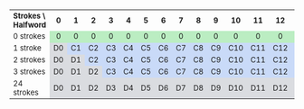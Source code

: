 ###
<!-- this is a workaround to get around Hugo Issue #7296 (https://github.com/gohugoio/hugo/issues/7296) -->

<table style="text-align:center;font-size:small">
  <tr>
    <td style="text-align:left"><strong>Strokes \ Halfword</strong></td>
    <td><strong>0</strong></td>
    <td><strong>1</strong></td>
    <td><strong>2</strong></td>
    <td><strong>3</strong></td>
    <td><strong>4</strong></td>
    <td><strong>5</strong></td>
    <td><strong>6</strong></td>
    <td><strong>7</strong></td>
    <td><strong>8</strong></td>
    <td><strong>9</strong></td>
    <td><strong>10</strong></td>
    <td><strong>11</strong></td>
    <td><strong>12</strong></td>
    <td><strong>13</strong></td>
    <td><strong>14</strong></td>
    <td><strong>15</strong></td>
    <td><strong>16</strong></td>
    <td><strong>17</strong></td>
    <td><strong>18</strong></td>
    <td><strong>19</strong></td>
    <td><strong>20</strong></td>
    <td><strong>21</strong></td>
    <td><strong>22</strong></td>
    <td><strong>23</strong></td>
  </tr>
  <tr>
    <td style="text-align:left">0 strokes</td>
    <td style="background:#bbedc2">0</td>
    <td style="background:#bbedc2">0</td>
    <td style="background:#bbedc2">0</td>
    <td style="background:#bbedc2">0</td>
    <td style="background:#bbedc2">0</td>
    <td style="background:#bbedc2">0</td>
    <td style="background:#bbedc2">0</td>
    <td style="background:#bbedc2">0</td>
    <td style="background:#bbedc2">0</td>
    <td style="background:#bbedc2">0</td>
    <td style="background:#bbedc2">0</td>
    <td style="background:#bbedc2">0</td>
    <td style="background:#bbedc2">0</td>
    <td style="background:#bbedc2">0</td>
    <td style="background:#bbedc2">0</td>
    <td style="background:#bbedc2">0</td>
    <td style="background:#bbedc2">0</td>
    <td style="background:#bbedc2">0</td>
    <td style="background:#bbedc2">0</td>
    <td style="background:#bbedc2">0</td>
    <td style="background:#bbedc2">0</td>
    <td style="background:#bbedc2">0</td>
    <td style="background:#bbedc2">0</td>
    <td style="background:#bbedc2">0</td>
  </tr>
  <tr>
   <td style="text-align:left">1 stroke</td>
    <td style="background:#dadce0">D0</td>
    <td style="background:#c9daf8">C1</td>
    <td style="background:#c9daf8">C2</td>
    <td style="background:#c9daf8">C3</td>
    <td style="background:#c9daf8">C4</td>
    <td style="background:#c9daf8">C5</td>
    <td style="background:#c9daf8">C6</td>
    <td style="background:#c9daf8">C7</td>
    <td style="background:#c9daf8">C8</td>
    <td style="background:#c9daf8">C9</td>
    <td style="background:#c9daf8">C10</td>
    <td style="background:#c9daf8">C11</td>
    <td style="background:#c9daf8">C12</td>
    <td style="background:#c9daf8">C13</td>
    <td style="background:#c9daf8">C14</td>
    <td style="background:#c9daf8">C15</td>
    <td style="background:#c9daf8">C16</td>
    <td style="background:#c9daf8">C17</td>
    <td style="background:#c9daf8">C18</td>
    <td style="background:#c9daf8">C19</td>
    <td style="background:#c9daf8">C20</td>
    <td style="background:#c9daf8">C21</td>
    <td style="background:#c9daf8">C22</td>
    <td style="background:#c9daf8">C23</td>
  </tr>
  <tr>
   <td style="text-align:left">2 strokes</td>
    <td style="background:#dadce0">D0</td>
    <td style="background:#dadce0">D1</td>
    <td style="background:#c9daf8">C2</td>
    <td style="background:#c9daf8">C3</td>
    <td style="background:#c9daf8">C4</td>
    <td style="background:#c9daf8">C5</td>
    <td style="background:#c9daf8">C6</td>
    <td style="background:#c9daf8">C7</td>
    <td style="background:#c9daf8">C8</td>
    <td style="background:#c9daf8">C9</td>
    <td style="background:#c9daf8">C10</td>
    <td style="background:#c9daf8">C11</td>
    <td style="background:#c9daf8">C12</td>
    <td style="background:#c9daf8">C13</td>
    <td style="background:#c9daf8">C14</td>
    <td style="background:#c9daf8">C15</td>
    <td style="background:#c9daf8">C16</td>
    <td style="background:#c9daf8">C17</td>
    <td style="background:#c9daf8">C18</td>
    <td style="background:#c9daf8">C19</td>
    <td style="background:#c9daf8">C20</td>
    <td style="background:#c9daf8">C21</td>
    <td style="background:#c9daf8">C22</td>
    <td style="background:#c9daf8">C23</td>
  </tr>
  <tr>
   <td style="text-align:left">3 strokes</td>
    <td style="background:#dadce0">D0</td>
    <td style="background:#dadce0">D1</td>
    <td style="background:#dadce0">D2</td>
    <td style="background:#c9daf8">C3</td>
    <td style="background:#c9daf8">C4</td>
    <td style="background:#c9daf8">C5</td>
    <td style="background:#c9daf8">C6</td>
    <td style="background:#c9daf8">C7</td>
    <td style="background:#c9daf8">C8</td>
    <td style="background:#c9daf8">C9</td>
    <td style="background:#c9daf8">C10</td>
    <td style="background:#c9daf8">C11</td>
    <td style="background:#c9daf8">C12</td>
    <td style="background:#c9daf8">C13</td>
    <td style="background:#c9daf8">C14</td>
    <td style="background:#c9daf8">C15</td>
    <td style="background:#c9daf8">C16</td>
    <td style="background:#c9daf8">C17</td>
    <td style="background:#c9daf8">C18</td>
    <td style="background:#c9daf8">C19</td>
    <td style="background:#c9daf8">C20</td>
    <td style="background:#c9daf8">C21</td>
    <td style="background:#c9daf8">C22</td>
    <td style="background:#c9daf8">C23</td>
  </tr>
  <tr>
   <td style="text-align:left">24 strokes</td>
    <td style="background:#dadce0">D0</td>
    <td style="background:#dadce0">D1</td>
    <td style="background:#dadce0">D2</td>
    <td style="background:#dadce0">D3</td>
    <td style="background:#dadce0">D4</td>
    <td style="background:#dadce0">D5</td>
    <td style="background:#dadce0">D6</td>
    <td style="background:#dadce0">D7</td>
    <td style="background:#dadce0">D8</td>
    <td style="background:#dadce0">D9</td>
    <td style="background:#dadce0">D10</td>
    <td style="background:#dadce0">D11</td>
    <td style="background:#dadce0">D12</td>
    <td style="background:#dadce0">D13</td>
    <td style="background:#dadce0">D14</td>
    <td style="background:#dadce0">D15</td>
    <td style="background:#dadce0">D16</td>
    <td style="background:#dadce0">D17</td>
    <td style="background:#dadce0">D18</td>
    <td style="background:#dadce0">D19</td>
    <td style="background:#dadce0">D20</td>
    <td style="background:#dadce0">D21</td>
    <td style="background:#dadce0">D22</td>
    <td style="background:#dadce0">D23</td>
  </tr>
</table>